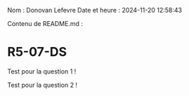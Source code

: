 Nom : Donovan Lefevre
Date et heure : 2024-11-20 12:58:43

Contenu de README.md :
# R5-07-DS

Test pour la question 1 !

Test pour la question 2 !
